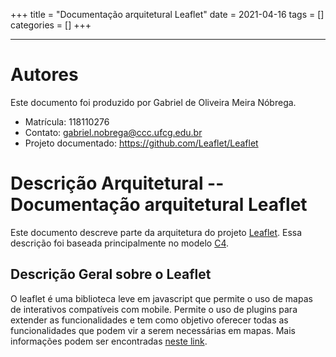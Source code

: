 +++
title = "Documentação arquitetural Leaflet"
date = 2021-04-16
tags = []
categories = []
+++

***

# Autores

Este documento foi produzido por Gabriel de Oliveira Meira Nóbrega.

- Matrícula: 118110276
- Contato: gabriel.nobrega@ccc.ufcg.edu.br
- Projeto documentado: https://github.com/Leaflet/Leaflet

# Descrição Arquitetural -- Documentação arquitetural Leaflet

Este documento descreve parte da arquitetura do projeto [Leaflet](https://github.com/Leaflet/Leaflet). Essa descrição foi baseada principalmente no modelo [C4](https://c4model.com/).


## Descrição Geral sobre o Leaflet

O leaflet é uma biblioteca leve em javascript que permite o uso de mapas de interativos compatíveis com mobile. Permite o uso de plugins para extender as funcionalidades e tem como objetivo oferecer todas as funcionalidades que podem vir a serem necessárias em mapas. Mais informações podem ser encontradas [neste link](https://leafletjs.com/).